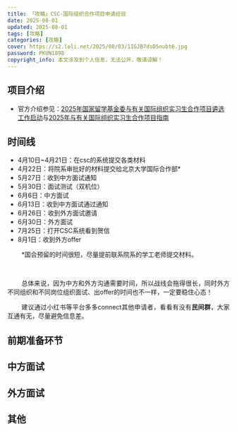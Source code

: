 ```yaml
---
title: 「攻略」CSC-国际组织合作项目申请经验
date: 2025-08-01
updated: 2025-08-01
tags: [攻略]
categories: [攻略]
cover: https://s2.loli.net/2025/08/03/1IGJB7dsD5nubt6.jpg
password: PKUN1898
copyright_info: 本文涉及到个人信息，无法公开，敬请谅解！
---
```

<html>
    <head>
        <style>
            @import url('https://fonts.googleapis.com/css2?family=Kalam:wght@300;400;700&display=swap');
            p {
                text-align:justify;
                text-indent:32px;
            }
            p a {
                text-decoration: none;
                text-decoration-line: none;
                text-decoration-color: none;
                text-decoration-style: none;
            }
            p b {
                font-color: Black;
            }
            center {
                font-size: 30PX;
                font-style: bold;
                font-family: 'Kalam', serif;
            }
            hr {
                border: none; /* 移除默认的边框样式 */
                border-top: 2.5px dashed #E3E3E3; /* 设置上边框为1像素的虚线，颜色为黑色 */
            }
            @media screen and (max-width: 800px) {
            image {
                height:300px;
            }
        </style>
    </head>
<body>

## 项目介绍
- 官方介绍参见：[2025年国家留学基金委与有关国际组织实习生合作项目遴选工作启动](https://www.csc.edu.cn/chuguo/s/3712)与[2025年与有关国际组织实习生合作项目指南](https://www.csc.edu.cn/article/3713)

## 时间线
- 4月10日~4月21日：在csc的系统提交各类材料
- 4月22日：将院系审批好的材料提交给北京大学国际合作部*
- 5月27日：收到中方面试通知
- 5月30日：面试测试（双机位）
- 6月6日：中方面试
- 6月13日：收到中方面试通过通知
- 6月26日：收到外方面试邀请
- 6月30日：外方面试
- 7月25日：打开CSC系统看到贺信
- 8月1日：收到外方offer

*国合预留的时间很短，尽量提前联系院系的学工老师提交材料。

<br>

总体来说，因为中方和外方沟通需要时间，所以战线会拖得很长，同时外方不同组织和不同岗位组织面试、出offer的时间也不一样，一定要稳住心态！

建议通过小红书等平台多多connect其他申请者，看看有没有**民间群**，大家互通有无，尽量避免信息差。

## 前期准备环节


## 中方面试

## 外方面试

## 其他